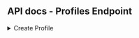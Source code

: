 ## API docs - Profiles Endpoint

<details>
  <summary>Create Profile</summary>
  
  ### Url
  - POST `localhost:9191/profiles`

  ### Interface
  ```java
  {
  "profileType": "INDIVIDUAL",  //ProfileType value here
  "name": "string",
  "avatar": {
    "name": "string",
    "url": "string"
  },
  "biography": "string",
  "tags": [
    "string"
  ],
  "gender": "FEMALE",
  "links": { // SocialLink Enum as Key here
    "INSTAGRAM": "string"
  },
  "mobile": "string",
  "email": "string",
  "images": [
    {
      "name": "string",
      "url": "string"
    }
  ],
  "addresses": [
    {
      "address1": "string",
      "address2": "string",
      "address3": "string"
    }
  ],
  "facilities": [
    "string"
  ]
  }

  // reference class.
  public enum SocialLink {
    PERSONAL,
    INSTAGRAM,
    FACEBOOK,
    TWITTER,
    TELEGRAM,
    WHATSAPP
  }

  public enum ProfileType {
    INDIVIDUAL,
    TUTOR,
    SERVICE_PROVIDER
  }
  ```

</details>
